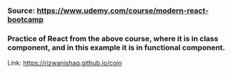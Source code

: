 ### Source: https://www.udemy.com/course/modern-react-bootcamp

### Practice of React from the above course, where it is in class component, and in this example it is in functional component.

Link: https://rizwanishaq.github.io/coin
